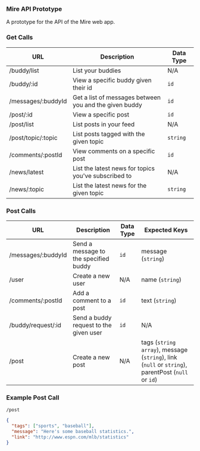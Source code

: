 ### Mire API Prototype
A prototype for the API of the Mire web app.

### Get Calls

| URL | Description | Data Type |
| - | - | - |
| /buddy/list | List your buddies | N/A |
| /buddy/:id | View a specific buddy given their id | `id` |
| /messages/:buddyId | Get a list of messages between you and the given buddy | `id` |
| /post/:id | View a specific post | `id` |
| /post/list | List posts in your feed | N/A |
| /post/topic/:topic | List posts tagged with the given topic | `string` |
| /comments/:postId | View comments on a specific post | `id` |
| /news/latest | List the latest news for topics you've subscribed to | N/A |
| /news/:topic | List the latest news for the given topic | `string` |

### Post Calls

| URL | Description | Data Type | Expected Keys |
| - | - | - | - |
| /messages/:buddyId | Send a message to the specified buddy | `id` | message (`string`) |
| /user | Create a new user | N/A | name (`string`) |
| /comments/:postId | Add a comment to a post | `id` | text (`string`) |
| /buddy/request/:id | Send a buddy request to the given user | `id` | N/A |
| /post | Create a new post | N/A | tags (`string array`), message (`string`), link (`null` or `string`), parentPost (`null` or `id`) |


### Example Post Call
`/post`
```json
{
  "tags": ["sports", "baseball"],
  "message": "Here's some baseball statistics.",
  "link": "http://www.espn.com/mlb/statistics"
}
```
